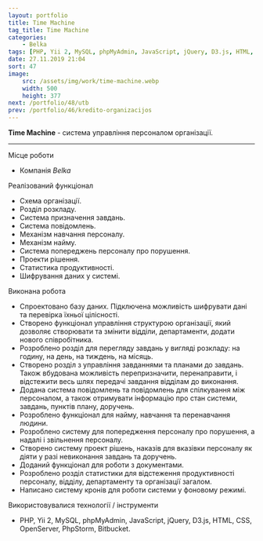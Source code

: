 ```yaml
---
layout: portfolio
title: Time Machine
tag_title: Time Machine
categories:
    - Belka
tags: [PHP, Yii 2, MySQL, phpMyAdmin, JavaScript, jQuery, D3.js, HTML, CSS, OpenServer, PhpStorm, Bitbucket]
date: 27.11.2019 21:04
sort: 47
image: 
    src: /assets/img/work/time-machine.webp 
    width: 500
    height: 377
next: /portfolio/48/utb
prev: /portfolio/46/kredito-organizacijos
---
```


**Time Machine** - система управління персоналом організації.

---

Місце роботи

* Компанія _Belka_

Реалізований функціонал

* Схема організації.
* Розділ розкладу.
* Система призначення завдань.
* Система повідомлень.
* Механізм навчання персоналу.
* Механізм найму.
* Система попереджень персоналу про порушення.
* Проекти рішення.
* Статистика продуктивності.
* Шифрування даних у системі.

Виконана робота

* Спроектовано базу даних. Підключена можливість шифрувати дані та перевірка їхньої цілісності.
* Створено функціонал управління структурою організації, який дозволяє створювати та змінити відділи, департаменти, додати нового співробітника.
* Розроблено розділ для перегляду завдань у вигляді розкладу: на годину, на день, на тиждень, на місяць.
* Створено розділ з управління завданнями та планами до завдань. Також вбудована можливість перепризначити, перенаправити, і відстежити весь шлях передачі завдання відділам до виконання.
* Додана система повідомлень та повідомлень для спілкування між персоналом, а також отримувати інформацію про стан системи, завдань, пунктів плану, доручень.
* Розроблено функціонал для найму, навчання та перенавчання людини.
* Розроблено систему для попередження персоналу про порушення, а надалі і звільнення персоналу.
* Створено систему проект рішень, наказів для вказівки персоналу як діяти у разі невиконання завдань та доручень.
* Доданий функціонал для роботи з документами.
* Розроблено розділ статистики для відстеження продуктивності персоналу, відділу, департаменту та організації загалом.
* Написано систему кронів для роботи системи у фоновому режимі.

Використовувалися технології / інструменти

* PHP, Yii 2, MySQL, phpMyAdmin, JavaScript, jQuery, D3.js, HTML, CSS, OpenServer, PhpStorm, Bitbucket.

